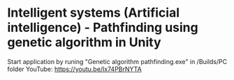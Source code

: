 # Intelligent systems (Artificial intelligence) - Pathfinding using genetic algorithm in Unity

Start application by runing "Genetic algorithm pathfinding.exe" in /Builds/PC folder
YouTube: https://youtu.be/Ix74PBrNYTA